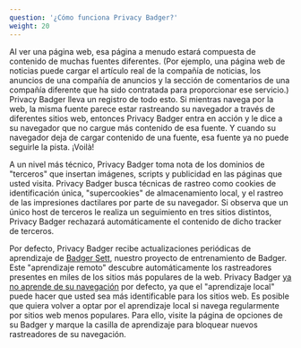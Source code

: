 ```yaml
---
question: '¿Cómo funciona Privacy Badger?'
weight: 20
---
```


Al ver una página web, esa página a menudo estará compuesta de contenido de muchas fuentes diferentes.  (Por ejemplo, una página web de noticias puede cargar el artículo real de la compañía de noticias, los anuncios de una compañía de anuncios y la sección de comentarios de una compañía diferente que ha sido contratada para proporcionar ese servicio.)  Privacy Badger lleva un registro de todo esto.  Si mientras navega por la web, la misma fuente parece estar rastreando su navegador a través de diferentes sitios web, entonces Privacy Badger entra en acción y le dice a su navegador que no cargue más contenido de esa fuente.  Y cuando su navegador deja de cargar contenido de una fuente, esa fuente ya no puede seguirle la pista.  ¡Voilà!

A un nivel más técnico, Privacy Badger toma nota de los dominios de "terceros" que insertan imágenes, scripts y publicidad en las páginas que usted visita. Privacy Badger busca técnicas de rastreo como cookies de identificación única, "supercookies" de almacenamiento local, y el rastreo de las impresiones dactilares por parte de su navegador. Si observa que un único host de terceros le realiza un seguimiento en tres sitios distintos, Privacy Badger rechazará automáticamente el contenido de dicho tracker de terceros.

Por defecto, Privacy Badger recibe actualizaciones periódicas de aprendizaje de [Badger Sett](https://github.com/EFForg/badger-sett), nuestro proyecto de entrenamiento de Badger. Este "aprendizaje remoto" descubre automáticamente los rastreadores presentes en miles de los sitios más populares de la web. Privacy Badger [ya no aprende de su navegación](https://www.eff.org/deeplinks/2020/10/privacy-badger-changing-protect-you-better) por defecto, ya que el "aprendizaje local" puede hacer que usted sea más identificable para los sitios web. Es posible que quiera volver a optar por el aprendizaje local si navega regularmente por sitios web menos populares. Para ello, visite la página de opciones de su Badger y marque la casilla de aprendizaje para bloquear nuevos rastreadores de su navegación.
